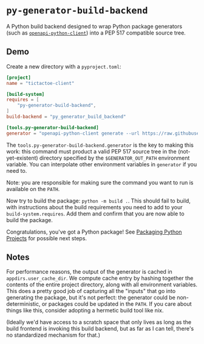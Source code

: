 # `py-generator-build-backend`

A Python build backend designed to wrap Python package generators (such as
[`openapi-python-client`]) into a PEP 517 compatible source tree.

## Demo

Create a new directory with a `pyproject.toml`:

```toml
[project]
name = "tictactoe-client"

[build-system]
requires = [
    "py-generator-build-backend",
]
build-backend = "py_generator_build_backend"

[tools.py-generator-build-backend]
generator = "openapi-python-client generate --url https://raw.githubusercontent.com/OAI/learn.openapis.org/refs/heads/main/examples/v3.1/tictactoe.json --output-path $GENERATOR_OUT_PATH"
```

The `tools.py-generator-build-backend.generator` is the key to making this work:
this command must product a valid PEP 517 source tree in the (not-yet-existent)
directory specified by the `$GENERATOR_OUT_PATH` environment variable. You can
interpolate other environment variables in `generator` if you need to.

Note: you are responsible for making sure the command you want to run is
available on the `PATH`.

Now try to build the package: `python -m build .`. This should fail to build,
with instructions about the build requirements you need to add to your
`build-system.requires`. Add them and confirm that you are now able to build
the package.

Congratulations, you've got a Python package! See [Packaging Python Projects]
for possible next steps.

## Notes

For performance reasons, the output of the generator is cached in
`appdirs.user_cache_dir`. We compute cache entry by hashing together the
contents of the entire project directory, along with all environment variables.
This does a pretty good job of capturing all the "inputs" that go into
generating the package, but it's not perfect: the generator could be
non-deterministic, or packages could be updated in the `PATH`. If you care
about things like this, consider adopting a hermetic build tool like nix.

(Ideally we'd have access to a scratch space that only lives as long as the
build frontend is invoking this build backend, but as far as I can tell,
there's no standardized mechanism for that.)

[`openapi-python-client`]: https://github.com/openapi-generators/openapi-python-client
[Packaging Python Projects]: https://packaging.python.org/en/latest/tutorials/packaging-projects/

